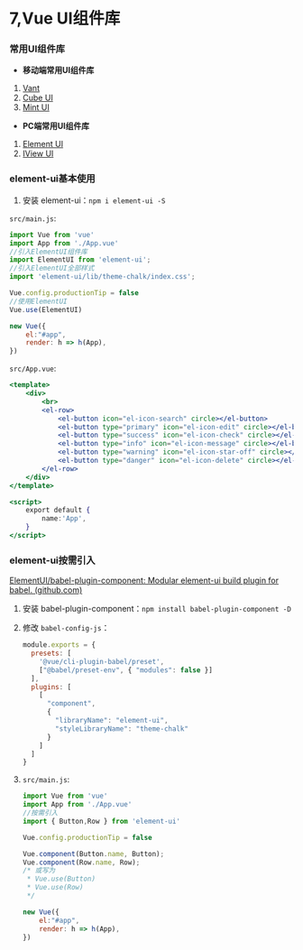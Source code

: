 # 7,Vue UI组件库

### ****常用UI组件库****

- ****移动端常用UI组件库****
1. [Vant](https://youzan.github.io/vant) 
2. [Cube UI](https://didi.github.io/cube-ui) 
3. [Mint UI](http://mint-ui.github.io/) 
- **PC端常用UI组件库**
1. [Element UI](https://element.eleme.cn/)
2. [IView UI](https://www.iviewui.com/)

### ****element-ui基本使用****

1. 安装 element-ui：`npm i element-ui -S`

`src/main.js`:

```jsx
import Vue from 'vue'
import App from './App.vue'
//引入ElementUI组件库
import ElementUI from 'element-ui';
//引入ElementUI全部样式
import 'element-ui/lib/theme-chalk/index.css';

Vue.config.productionTip = false
//使用ElementUI
Vue.use(ElementUI)

new Vue({
    el:"#app",
    render: h => h(App),
})
```

`src/App.vue`:

```jsx
<template>
	<div>
		<br>
		<el-row>
			<el-button icon="el-icon-search" circle></el-button>
			<el-button type="primary" icon="el-icon-edit" circle></el-button>
			<el-button type="success" icon="el-icon-check" circle></el-button>
			<el-button type="info" icon="el-icon-message" circle></el-button>
			<el-button type="warning" icon="el-icon-star-off" circle></el-button>
			<el-button type="danger" icon="el-icon-delete" circle></el-button>
		</el-row>
	</div>
</template>

<script>
	export default {
		name:'App',
	}
</script>
```

### ****element-ui按需引入****

[ElementUI/babel-plugin-component: Modular element-ui build plugin for babel. (github.com)](https://github.com/ElementUI/babel-plugin-component)

1. 安装 babel-plugin-component：`npm install babel-plugin-component -D`
2. 修改 `babel-config-js`：
    
    ```jsx
    module.exports = {
      presets: [
        '@vue/cli-plugin-babel/preset',
        ["@babel/preset-env", { "modules": false }]
      ],
      plugins: [
        [
          "component",
          {
            "libraryName": "element-ui",
            "styleLibraryName": "theme-chalk"
          }
        ]
      ]
    }
    ```
    
3. `src/main.js`:
    
    ```jsx
    import Vue from 'vue'
    import App from './App.vue'
    //按需引入
    import { Button,Row } from 'element-ui'
    
    Vue.config.productionTip = false
    
    Vue.component(Button.name, Button);
    Vue.component(Row.name, Row);
    /* 或写为
     * Vue.use(Button)
     * Vue.use(Row)
     */
    
    new Vue({
        el:"#app",
        render: h => h(App),
    })
    ```